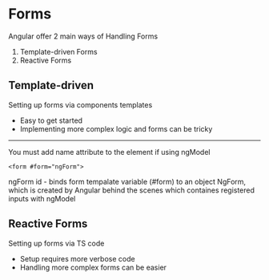 # Forms

Angular offer 2 main ways of Handling Forms

1) Template-driven Forms
2) Reactive Forms

## Template-driven

Setting up forms via components templates

- Easy to get started
- Implementing more complex logic and forms can be tricky

<hr>

You must add name attribute to the element if using ngModel

`<form #form="ngForm">`

ngForm id - binds form tempalate variable (#form) to an object NgForm, which is created by Angular behind the scenes which containes registered inputs with ngModel

## Reactive Forms

Setting up forms via TS code

- Setup requires more verbose code
- Handling more complex forms can be easier



